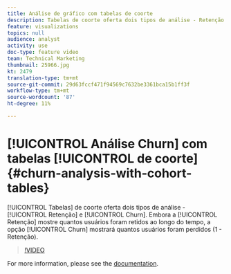 ```yaml
---
title: Análise de gráfico com tabelas de coorte
description: Tabelas de coorte oferta dois tipos de análise - Retenção e Churn. Enquanto Retenção mostra quantos usuários foram retidos ao longo do tempo, a opção Churn mostra quantos usuários foram perdidos (1 - Retenção).
feature: visualizations
topics: null
audience: analyst
activity: use
doc-type: feature video
team: Technical Marketing
thumbnail: 25966.jpg
kt: 2479
translation-type: tm+mt
source-git-commit: 29d63fccf471f94569c7632be3361bca15b1ff3f
workflow-type: tm+mt
source-wordcount: '87'
ht-degree: 11%

---
```



# [!UICONTROL Análise Churn] com tabelas [!UICONTROL de coorte] {#churn-analysis-with-cohort-tables}

[!UICONTROL Tabelas] de coorte oferta dois tipos de análise - [!UICONTROL Retenção] e [!UICONTROL Churn]. Embora a [!UICONTROL Retenção] mostre quantos usuários foram retidos ao longo do tempo, a opção [!UICONTROL Churn] mostrará quantos usuários foram perdidos (1 - Retenção).

>[!VIDEO](https://video.tv.adobe.com/v/25966/?quality=12)

For more information, please see the [documentation](https://marketing.adobe.com/resources/help/pt_BR/analytics/analysis-workspace/cohort_analysis.html).
